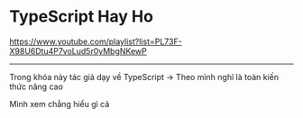 # TypeScript Hay Ho

https://www.youtube.com/playlist?list=PL73F-X98U6Dtu4P7voLud5r0yMbgNKewP

---

Trong khóa này tác giả dạy về TypeScript -> Theo mình nghĩ là toàn kiến thức nâng cao

Mình xem chẳng hiểu gì cả
